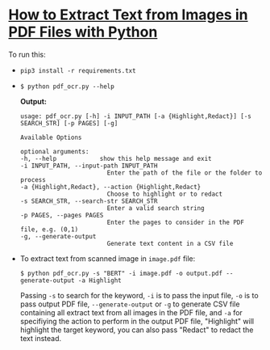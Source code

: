 # [How to Extract Text from Images in PDF Files with Python](https://www.thepythoncode.com/article/extract-text-from-images-or-scanned-pdf-python)
To run this:
- `pip3 install -r requirements.txt`
-
    ```
    $ python pdf_ocr.py --help
    ```

    **Output:**
    ```
    usage: pdf_ocr.py [-h] -i INPUT_PATH [-a {Highlight,Redact}] [-s SEARCH_STR] [-p PAGES] [-g]

    Available Options

    optional arguments:
    -h, --help            show this help message and exit
    -i INPUT_PATH, --input-path INPUT_PATH
                            Enter the path of the file or the folder to process
    -a {Highlight,Redact}, --action {Highlight,Redact}
                            Choose to highlight or to redact
    -s SEARCH_STR, --search-str SEARCH_STR
                            Enter a valid search string
    -p PAGES, --pages PAGES
                            Enter the pages to consider in the PDF file, e.g. (0,1)
    -g, --generate-output
                            Generate text content in a CSV file
    ```
- To extract text from scanned image in `image.pdf` file:
    ```
    $ python pdf_ocr.py -s "BERT" -i image.pdf -o output.pdf --generate-output -a Highlight
    ```
    Passing `-s` to search for the keyword, `-i` is to pass the input file, `-o` is to pass output PDF file, `--generate-output` or `-g` to generate CSV file containing all extract text from all images in the PDF file, and `-a` for specifiying the action to perform in the output PDF file, "Highlight" will highlight the target keyword, you can also pass "Redact" to redact the text instead.